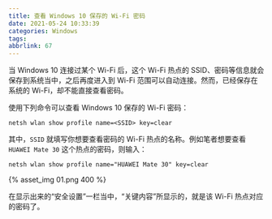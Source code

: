 ```yaml
---
title: 查看 Windows 10 保存的 Wi-Fi 密码
date: 2021-05-24 10:33:39
categories: Windows
tags:
abbrlink: 67
---
```

当 Windows 10 连接过某个 Wi-Fi 后，这个 Wi-Fi 热点的 SSID、密码等信息就会保存到系统当中，之后再度进入到 Wi-Fi 范围可以自动连接。然而，已经保存在系统的 Wi-Fi，却不能直接查看密码。

使用下列命令可以查看 Windows 10 保存的 Wi-Fi 密码：

```
netsh wlan show profile name=<SSID> key=clear
```

其中，`SSID` 就填写你想要查看密码的 Wi-Fi 热点的名称。例如笔者想要查看 `HUAWEI Mate 30` 这个热点的密码，则输入：

```
netsh wlan show profile name="HUAWEI Mate 30" key=clear
```

{% asset_img 01.png 400 %}

在显示出来的“安全设置”一栏当中，“关键内容”所显示的，就是该 Wi-Fi 热点对应的密码了。
